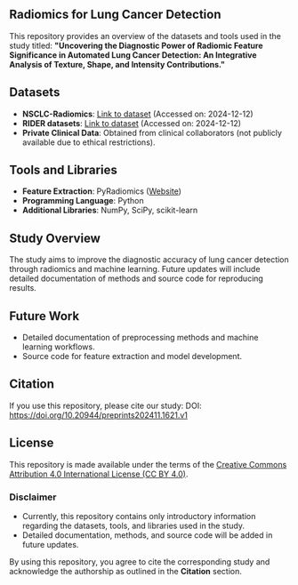 ## Radiomics for Lung Cancer Detection

This repository provides an overview of the datasets and tools used in the study titled:
**"Uncovering the Diagnostic Power of Radiomic Feature Significance in Automated Lung Cancer Detection: An Integrative Analysis of Texture, Shape, and Intensity Contributions."**

## Datasets
- **NSCLC-Radiomics**: [Link to dataset](https://www.cancerimagingarchive.net/collection/nsclc-radiomics/) (Accessed on: 2024-12-12)
- **RIDER datasets**: [Link to dataset](https://www.cancerimagingarchive.net/analysis-result/rider-lungct-seg/) (Accessed on: 2024-12-12)
- **Private Clinical Data**: Obtained from clinical collaborators (not publicly available due to ethical restrictions).

## Tools and Libraries
- **Feature Extraction**: PyRadiomics ([Website](https://pyradiomics.readthedocs.io/))  
- **Programming Language**: Python  
- **Additional Libraries**: NumPy, SciPy, scikit-learn  

## Study Overview
The study aims to improve the diagnostic accuracy of lung cancer detection through radiomics and machine learning. Future updates will include detailed documentation of methods and source code for reproducing results.

## Future Work
- Detailed documentation of preprocessing methods and machine learning workflows.
- Source code for feature extraction and model development.

## Citation
If you use this repository, please cite our study: DOI: https://doi.org/10.20944/preprints202411.1621.v1
## License

This repository is made available under the terms of the [Creative Commons Attribution 4.0 International License (CC BY 4.0)](https://creativecommons.org/licenses/by/4.0/).  

### Disclaimer
- Currently, this repository contains only introductory information regarding the datasets, tools, and libraries used in the study.  
- Detailed documentation, methods, and source code will be added in future updates.  

By using this repository, you agree to cite the corresponding study and acknowledge the authorship as outlined in the **Citation** section.  
